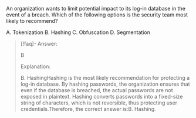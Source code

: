 
An organization wants to limit potential impact to its log-in database in the event of a breach. Which of the following options is the security team most likely to recommend? 

A. Tokenization 
B. Hashing 
C. Obfuscation 
D. Segmentation

> [!faq]- Answer: 
> 
> B 
> 
> Explanation: 
> 
> B. HashingHashing is the most likely recommendation for protecting a log-in database. By hashing passwords, the organization ensures that even if the database is breached, the actual passwords are not exposed in plaintext. Hashing converts passwords into a fixed-size string of characters, which is not reversible, thus protecting user credentials.Therefore, the correct answer is:B. Hashing.

